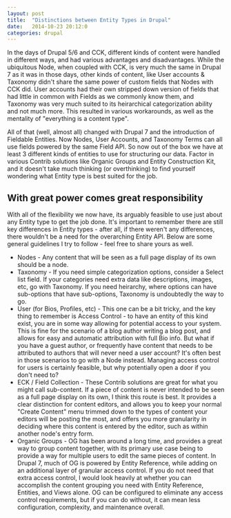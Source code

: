 ```yaml
---
layout: post
title:  "Distinctions between Entity Types in Drupal"
date:   2014-10-23 20:12:0
categories: drupal
---
```


In the days of Drupal 5/6 and CCK, different kinds of content were handled in different ways, and had various advantages and disadvantages. While the ubiquitous Node, when coupled with CCK, is very much the same in Drupal 7 as it was in those days, other kinds of content, like User accounts & Taxonomy didn't share the same power of custom fields that Nodes with CCK did. User accounts had their own stripped down version of fields that had little in common with Fields as we commonly know them, and Taxonomy was very much suited to its heirarchical categorization ability and not much more. This resulted in various workarounds, as well as the mentality of "everything is a content type".

All of that (well, almost all) changed with Drupal 7 and the introduction of Fieldable Entities. Now Nodes, User Accounts, and Taxonomy Terms can all use fields powered by the same Field API. So now out of the box we have at least 3 different kinds of entities to use for structuring our data. Factor in various Contrib solutions like Organic Groups and Entity Construction Kit, and it doesn't take much thinking (or overthinking) to find yourself wondering what Entity type is best suited for the job.

## With great power comes great responsibility ##
With all of the flexibility we now have, its arguably feasible to use just about any Entity type to get the job done. It's important to remember there are still key differences in Entity types - after all, if there weren't any differences, there wouldn't be a need for the overarching Entity API. Below are some general guidelines I try to follow - feel free to share yours as well.

* Nodes - Any content that will be seen as a full page display of its own should be a node.
* Taxonomy - If you need simple categorization options, consider a Select list field. If your categories need extra data like descriptions, images, etc, go with Taxonomy. If you need heirarchy, where options can have sub-options that have sub-options, Taxonomy is undoubtedly the way to go.
* User (for Bios, Profiles, etc) - This one can be a bit tricky, and the key thing to remember is Access Control - to have an entity of this kind exist, you are in some way allowing for potential access to your system. This is fine for the scenario of a blog author writing a blog post, and allows for easy and automatic attribution with full Bio info. But what if you have a guest author, or frequently have content that needs to be attributed to authors that will never need a user account? It's often best in those scenarios to go with a Node instead. Managing access control for users is certainly feasible, but why potentially open a door if you don't need to?
* ECK / Field Collection - These Contrib solutions are great for what you might call sub-content. If a piece of content is never intended to be seen as a full page display on its own, I think this route is best. It provides a clear distinction for content editors, and allows you to keep your normal "Create Content" menu trimmed down to the types of content your editors will be posting the most, and offers you more granularity in deciding where this content is entered by the editor, such as within another node's entry form.
* Organic Groups - OG has been around a long time, and provides a great way to group content together, with its primary use case being to provide a way for multiple users to edit the same pieces of content. In Drupal 7, much of OG is powered by Entity Reference, while adding on an additional layer of granular access control. If you do not need that extra access control, I would look heavily at whether you can accomplish the content grouping you need with Entity Reference, Entities, and Views alone. OG can be configured to eliminate any access control requirements, but if you can do without, it can mean less configuration, complexity, and maintenance overall.